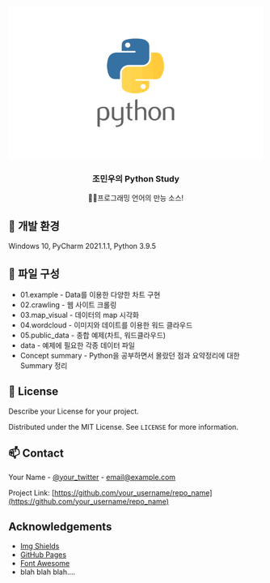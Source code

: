 


<br />
<p align="center">
    <img src="./logo.png" alt="Logo" width="600" height="300">


  <h3 align="center">조민우의 Python Study</h3>

  <p align="center">
    🏃‍♂️프로그래밍 언어의 만능 소스!


  </p>
</p>




## 🚧 개발 환경

Windows 10, PyCharm 2021.1.1, Python 3.9.5



<!-- CONTRIBUTING -->
## 📄 파일 구성

- 01.example - Data를 이용한 다양한 차트 구현
- 02.crawling - 웹 사이트 크롤링
- 03.map_visual - 데이터의 map 시각화
- 04.wordcloud - 이미지와 데이트를 이용한 워드 클라우드
- 05.public_data - 종합 예제(차트, 워드클라우드)
- data - 예제에 필요한 각종 데이터 파일
- Concept summary - Python을 공부하면서 몰랐던 점과 요약정리에 대한 Summary 정리



<!-- LICENSE -->
## 📝 License
Describe your License for your project. 

Distributed under the MIT License. See `LICENSE` for more information.



<!-- CONTACT -->
## 📫 Contact

Your Name - [@your_twitter](https://twitter.com/your_username) - email@example.com

Project Link: [https://github.com/your_username/repo_name](https://github.com/your_username/repo_name)



<!-- ACKNOWLEDGEMENTS -->
## Acknowledgements
* [Img Shields](https://shields.io)
* [GitHub Pages](https://pages.github.com)
* [Font Awesome](https://fontawesome.com)
* blah blah blah....





<!-- MARKDOWN LINKS & IMAGES -->
<!-- https://www.markdownguide.org/basic-syntax/#reference-style-links -->
[forks-shield]: https://img.shields.io/github/forks/roshanlam/ReadMeTemplate?style=for-the-badge
[forks-url]: https://github.com/roshanlam/ReadMeTemplate/network/members
[stars-shield]: https://img.shields.io/github/stars/roshanlam/ReadMeTemplate?style=for-the-badge
[stars-url]: https://github.com/roshanlam/ReadMeTemplate/stargazers
[issues-shield]: https://img.shields.io/github/issues/roshanlam/ReadMeTemplate?style=for-the-badge
[issues-url]: https://github.com/roshanlam/ReadMeTemplate/issues
[linkedin-shield]: https://img.shields.io/badge/-LinkedIn-black.svg?style=flat-square&logo=linkedin&colorB=555
[linkedin-url]: https://linkedin.com/in/roshan-lamichhane
